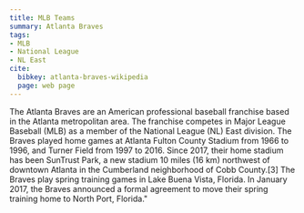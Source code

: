 ```yaml
---
title: MLB Teams
summary: Atlanta Braves
tags:
- MLB
- National League
- NL East
cite:
  bibkey: atlanta-braves-wikipedia
  page: web page
---
```

The Atlanta Braves are an American professional baseball franchise based in
the Atlanta metropolitan area. The franchise competes in Major League Baseball
(MLB) as a member of the National League (NL) East division. The Braves played
home games at Atlanta Fulton County Stadium from 1966 to 1996, and Turner
Field from 1997 to 2016. Since 2017, their home stadium has been SunTrust Park,
a new stadium 10 miles (16 km) northwest of downtown Atlanta in the Cumberland
neighborhood of Cobb County.[3] The Braves play spring training games in Lake
Buena Vista, Florida. In January 2017, the Braves announced a formal agreement
to move their spring training home to North Port, Florida."
